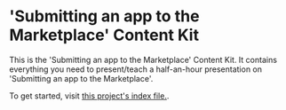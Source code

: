 # 'Submitting an app to the Marketplace' Content Kit

This is the 'Submitting an app to the Marketplace' Content Kit. It contains everything you need to present/teach a half-an-hour presentation on 'Submitting an app to the Marketplace'.

To get started, visit [this project's index file.](index.html).
